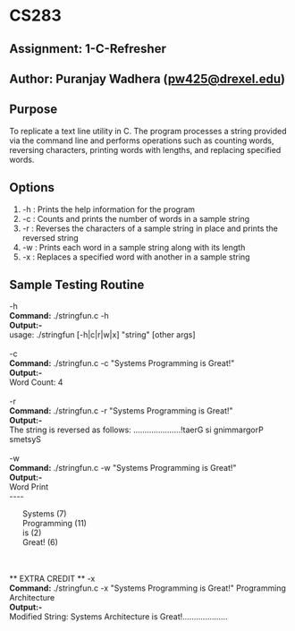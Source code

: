 # CS283 

## Assignment: 1-C-Refresher

## Author: Puranjay Wadhera (pw425@drexel.edu)

## Purpose
To replicate a text line utility in C. The program processes a string provided via the command line and performs operations such as counting words, reversing characters, printing words with lengths, and replacing specified words.

## Options
1. -h : Prints the help information for the program 
2. -c : Counts and prints the number of words in a sample string
3. -r : Reverses the characters of a sample string in place and prints the reversed string
4. -w : Prints each word in a sample string along with its length
5. -x : Replaces a specified word with another in a sample string 

## Sample Testing Routine

  -h <br>
<b>Command:</b> ./stringfun.c -h
<br>
<b>Output:-</b> 
<br>
usage: ./stringfun [-h|c|r|w|x] "string" [other args] 
<br><br>
  -c <br>
<b>Command:</b> ./stringfun.c -c "Systems Programming is Great!"
<br>
<b>Output:-</b> 
<br>
Word Count: 4 
<br><br>
  -r <br>
<b>Command:</b> ./stringfun.c -r "Systems Programming is Great!"
<br>
<b>Output:-</b> 
<br>
The string is reversed as follows: .....................!taerG si gnimmargorP smetsyS
<br><br>
  -w <br>
<b>Command:</b> ./stringfun.c -w "Systems Programming is Great!"
<br>
<b>Output:-</b>
<br>
Word Print 
<br>----<br>
<ol>
Systems (7)<br>
Programming (11)<br>
is (2)<br>
Great! (6) 
</ol>
<br><br>
** EXTRA CREDIT **
  -x <br>
<b>Command:</b> ./stringfun.c -x "Systems Programming is Great!" Programming Architecture
<br>
<b>Output:-</b>
<br>
Modified String: Systems Architecture is Great!....................

